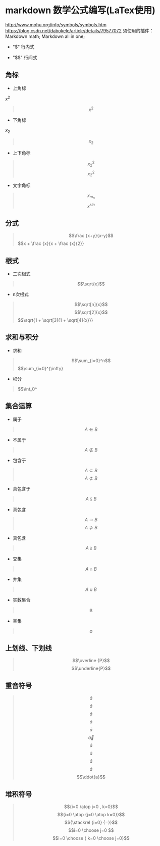 # markdown 数学公式编写(LaTex使用)

http://www.mohu.org/info/symbols/symbols.htm
https://blog.csdn.net/dabokele/article/details/79577072
须使用的插件： Markdown math; Markdown all in one;

* "$" 行内式

* "$$" 行间式

## 角标

* 上角标

$x^{2}$
>$$x^{2}$$

* 下角标

$x_{2}$
>$$x_{2}$$

* 上下角标

>$$x_{2}^{2}$$
>$$x^{2}_{2}$$

* 文字角标

>$$x_{m_{n}}$$
>$$x^{sin}$$

## 分式

>$$\frac {x+y}{x-y}$$
>$$x + \frac {x}{x + \frac {x}{2}}

## 根式

* 二次根式
  
>$$\sqrt{x}$$

* n次根式

>$$\sqrt[n]{x}$$
>$$\sqrt[2]{x}$$
>$$\sqrt{1 + \sqrt[3]{1 + \sqrt[4]{x}}}

## 求和与积分

* 求和

>$$\sum_{i=0}^n$$
>$$\sum_{i=0}^{\infty}

* 积分

>$$\int_0^

## 集合运算

* 属于

> $$A \in B$$

* 不属于

> $$A \not\in B$$

* 包含于

> $$A \subset B$$
> $$A \not\subset B$$

* 真包含于

> $$A \subsetneqq B$$

* 真包含

> $$A \supset B$$
> $$A \not\supset B$$

* 真包含

> $$A \supsetneqq B$$

* 交集

> $$A \cap B $$

* 并集

> $$A \cup B$$

* 实数集合

> $$\mathbb{R} $$

* 空集

> $$\emptyset$$

## 上划线、下划线

> $$\overline {P}$$
> $$\underline{P}$$

## 重音符号

> $$\hat{a}$$
> $$\check{a}$$
> $$\breve{a}$$
> $$\tilde{a}$$
> $$\bar{a}$$
> $$\vec{a}$$
> $$\acute{a}$$
> $$\grave{a}$$
> $$\mathring{a}$$
> $$\dot{a}$$
> $$\ddot{a}$$

## 堆积符号

> $${i=0 \atop j=0 , k=0}$$
> $${i=0 \atop {j=0 \atop k=0}}$$
> $${\stackrel {i=0} {=}}$$
>$$i=0 \choose j=0 $$
>$$i=0 \choose { k=0 \choose j=0}$$